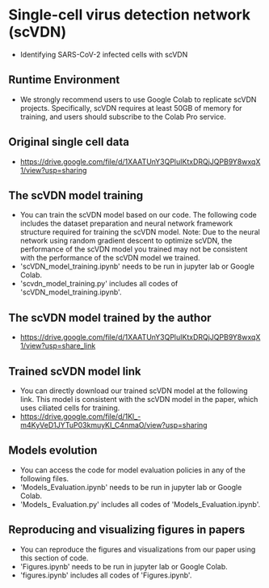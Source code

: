 # Single-cell virus detection network (scVDN)
* Identifying SARS-CoV-2 infected cells with scVDN

## Runtime Environment
* We strongly recommend users to use Google Colab to replicate scVDN projects. Specifically, scVDN requires at least 50GB of memory for training, and users should subscribe to the Colab Pro service.

## Original single cell data
* https://drive.google.com/file/d/1XAATUnY3QPluIKtxDRQjJQPB9Y8wxqX1/view?usp=sharing

## The scVDN model training
* You can train the scVDN model based on our code. The following code includes the dataset preparation and neural network framework structure required for training the scVDN model. Note: Due to the neural network using random gradient descent to optimize scVDN, the performance of the scVDN model you trained may not be consistent with the performance of the scVDN model we trained.
* 'scVDN_model_training.ipynb' needs to be run in jupyter lab or Google Colab.
* 'scvdn_model_training.py' includes all codes of 'scVDN_model_training.ipynb'.

## The scVDN model trained by the author
* https://drive.google.com/file/d/1XAATUnY3QPluIKtxDRQjJQPB9Y8wxqX1/view?usp=share_link


## Trained scVDN model link
* You can directly download our trained scVDN model at the following link. This model is consistent with the scVDN model in the paper, which uses ciliated cells for training.
* https://drive.google.com/file/d/1Kl_-m4KyVeD1JYTuP03kmuyKI_C4nmaO/view?usp=sharing

## Models evolution
* You can access the code for model evaluation policies in any of the following files. 
* 'Models_Evaluation.ipynb' needs to be run in jupyter lab or Google Colab.
* 'Models_ Evaluation.py' includes all codes of 'Models_Evaluation.ipynb'.

## Reproducing and visualizing figures in papers
* You can reproduce the figures and visualizations from our paper using this section of code.
* 'Figures.ipynb' needs to be run in jupyter lab or Google Colab.
* 'figures.ipynb' includes all codes of 'Figures.ipynb'.




